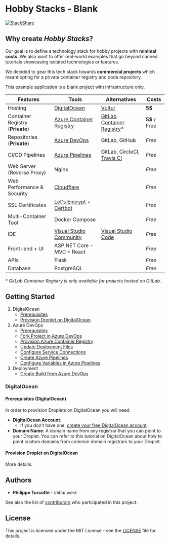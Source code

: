 # Hobby Stacks - Blank

[![StackShare](http://img.shields.io/badge/tech-stack-0690fa.svg?style=flat)](https://stackshare.io/PhiltasticGuy/hobbystacks)

## Why create *Hobby Stacks*?

Our goal is to define a technology stack for hobby projects with **minimal costs**. We also want to offer real-world examples that go beyond canned tutorials showcasing isolated technologies or features.

We decided to gear this tech stack towards **commercial projects** which meant opting for a private container registry and code repository.

This example application is a blank project with infrastructure only.

| Features                         | Tools                                  | Alternatives       | Costs |
| -------------------------------- | -------------------------------------- | ------------------ | ----- |
| Hosting                          | [DigitalOcean](https://www.digitalocean.com/pricing/#Compute) | [Vultur](https://www.vultr.com/products/cloud-compute/#pricing) | **5$**    |
| Container Registry (**Private**) | [Azure Container Registry](https://azure.microsoft.com/en-ca/services/container-registry/) | [GitLab Container Registry](https://docs.gitlab.com/ee/user/project/container_registry.html)* | **5$** / Free |
| Repositories (**Private**)       | [Azure DevOps](https://azure.microsoft.com/en-ca/services/devops/git-repos/) | GitLab, GitHub      | *Free*  |
| CI/CD Pipelines                  | [Azure Pipelines](https://azure.microsoft.com/en-ca/services/devops/pipelines/) | GitLab, CircleCI, [Travis CI](https://travis-ci.com/plans/) | *Free*  |
| Web Server (Reverse Proxy)       | Nginx                                  |                    | *Free*  |
| Web Performance & Security       | [Cloudflare](https://www.cloudflare.com/plans/#compare-features) | | *Free*  |
| SSL Certificates                 | [Let's Encrypt](https://letsencrypt.org/about/) + [Certbot](https://certbot.eff.org/about/) | | *Free*  |
| Multi-Container Tool             | Docker Compose                         |                    | *Free*  |
| IDE                              | [Visual Studio Community](https://visualstudio.microsoft.com/vs/community/) | [Visual Studio Code](https://code.visualstudio.com/) | *Free*  |
| Front-end + UI                   | ASP.NET Core - MVC + React             |                    | *Free*  |
| APIs                             | Flask                                  |                    | *Free*  |
| Database                         | PostgreSQL                             |                    | *Free*  |

*\* GitLab Container Registry is only available for projects hosted on GitLab.*

## Getting Started

1. DigitalOcean
    - [Prerequisites](#prerequisites-digitalocean)
    - [Provision Droplet on DigitalOcean](#provision-droplet-on-digitalocean)
1. Azure DevOps
    - [Prerequisites](#prerequisites-azure-devops)
    - [Fork Project in Azure DevOps](#fork-project-in-azure-devops)
    - [Provision Azure Container Registry](#provision-azure-container-registry)
    - [Update Deployment Files](#update-deployment-files)
    - [Configure Service Connections](#configure-service-connections)
    - [Create Azure Pipelines](#create-azure-pipelines)
    - [Configure Variables in Azure Pipelines](#configure-variables-in-azure-pipelines)
1. Deployment
    - [Create Build from Azure DevOps](#create-build-from-azure-devops)

### DigitalOcean

#### Prerequisites (DigitalOcean)

In order to provision Droplets on DigitalOcean you will need:

- **DigitalOcean Account**:
  - If you don't have one, [create your free DigitalOcean account](https://www.digitalocean.com/products/droplets/).
- **Domain Name**: A domain name from any registrar that you can point to your Droplet. You can refer to this tutorial on DigitalOcean about how to point custom domains from common domain registrars to your Droplet.

#### Provision Droplet on DigitalOcean

More details.

<!-- ### Azure DevOps

#### Prerequisites (Azure DevOps)

In order to use all of the tools in this stack you will need:

- **Azure DevOps Services Organization**:
  - If you don't have one, [create your free Azure DevOps Services account](https://aka.ms/SignupAzureDevOps).
- **Azure Account and Subscription**: You will need an active Azure account and subscription to provision the private Azure Container Registry.
  - If you don't have one, [create your free Azure account](https://azure.microsoft.com/en-us/free/);
  - If you have an active *Visual Studio subscription*, you are entitled to free Azure credit every month. You can refer to this [link](https://azure.microsoft.com/en-us/pricing/member-offers/msdn-benefits-details/) to read more about the offer and how to start using your monthly Azure credit.

#### Fork Project in Azure DevOps

More details.

#### Provision Azure Container Registry

For convenience, the steps to provision the Azure Container Registry have been scripted in PowerShell. The `provisionContainerRegistry.ps1` script can be found under `/src/infrastructure` in the [Azure DevOps repository](https://dev.azure.com/PhiltasticGuy/_git/aspnetcore-react-hobby-tech-stack).

In order to run the PowerShell script, you will need to [install the Azure CLI](https://docs.microsoft.com/en-us/cli/azure/install-azure-cli?view=azure-cli-latest). You can refer to [Microsoft's quickstart guide](https://docs.microsoft.com/en-us/azure/container-registry/container-registry-get-started-azure-cli) to learn more about the commands used in the script.

```PowerShell
.\provisionContainerRegistry.ps1 -resourceGroupName "hobbystacks-rg" -resourceGroupLocation "EastUS" -containerRegistryName "hobbystacksRegistry" -containerRegistrySku "Basic"
```

#### Update Deployment Files

1. Docker Compose
    - Azure Container Registry
1. Nginx
    - server_name
    - ssl_certificate
    - ssl_Certificate_key

More details.

#### Configure Service Connections

1. Docker Registry
    - Azure Container Registry
1. SSH
    - DigitalOcean

More details.

#### Create Azure Pipelines

1. Build
    - YAML
1. Release
    - Enable CD.
    - Add Copy files over SSH step.
    - Add SSH step.

More details.

#### Configure variables in Azure Pipelines

1. Secret Variables
    - Azure Container Registry - Username
    - Azure Container Registry - Password
1. Variables
    - Certbot - Domains
    - Certbot - Main Domain
    - Certbot - Email
    - Certbot - Data Path

More details.

#### Setup Project in Azure DevOps (Azure DevOps Demo Template)

More details.

### Deployment

#### Create Build from Azure DevOps

More details.

#### View Results in Browser

More details. -->

## Authors

- **Philippe Turcotte** - *Initial work*

See also the list of [contributors](https://github.com/PhiltasticGuy/hobbystacks-react-flask-postgresql/contributors) who participated in this project.

## License

This project is licensed under the MIT License - see the [LICENSE](LICENSE) file for details.
